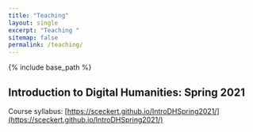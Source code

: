 ```yaml
---
title: "Teaching" 
layout: single
excerpt: "Teaching "
sitemap: false
permalink: /teaching/
---
```

{% include base_path %}


## Introduction to Digital Humanities: Spring 2021

Course syllabus: [https://sceckert.github.io/IntroDHSpring2021/](https://sceckert.github.io/IntroDHSpring2021/)
